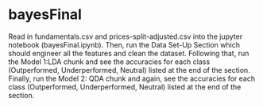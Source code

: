 # bayesFinal

Read in fundamentals.csv and prices-split-adjusted.csv into the jupyter notebook (bayesFinal.ipynb). Then, run the Data Set-Up Section which should engineer all the features and clean the dataset. Following that, run the Model 1:LDA chunk and see the accuracies for each class (Outperformed, Underperformed, Neutral) listed at the end of the section. Finally, run the Model 2: QDA chunk and again, see the accuracies for each class (Outperformed, Underperformed, Neutral) listed at the end of the section. 
